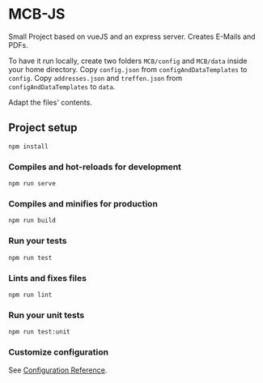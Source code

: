 # MCB-JS

Small Project based on vueJS and an express server. Creates E-Mails and PDFs.

To have it run locally, create two folders `MCB/config` and `MCB/data` inside your home directory.
Copy `config.json` from `configAndDataTemplates` to `config`.
Copy `addresses.json` and `treffen.json` from `configAndDataTemplates` to `data`.

Adapt the files' contents.



## Project setup
```
npm install
```

### Compiles and hot-reloads for development
```
npm run serve
```

### Compiles and minifies for production
```
npm run build
```

### Run your tests
```
npm run test
```

### Lints and fixes files
```
npm run lint
```

### Run your unit tests
```
npm run test:unit
```

### Customize configuration
See [Configuration Reference](https://cli.vuejs.org/config/).
